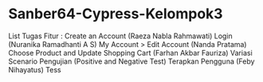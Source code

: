 # Sanber64-Cypress-Kelompok3
List Tugas Fitur :
Create an Account (Raeza Nabla Rahmawati)
Login (Nuranika Ramadhanti A S)
My Account > Edit Account (Nanda Pratama)
Choose Product and Update Shopping Cart (Farhan Akbar Fauriza)
Variasi Scenario Pengujian (Positive and Negative Test) Terapkan Pengguna (Feby Nihayatus)
Tess